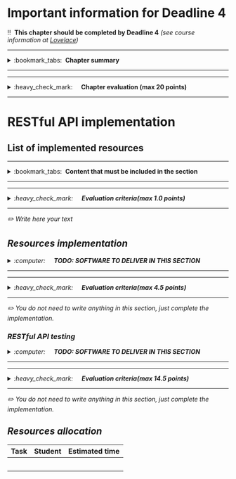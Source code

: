 # Important information for Deadline 4

:bangbang:&nbsp;&nbsp;**This chapter should be completed by Deadline 4** *(see course information at [Lovelace](http://lovelace.oulu.fi))*

---
<details>
<summary>
:bookmark_tabs:&nbsp;&nbsp;<strong>Chapter summary</strong>
</summary>

<bloquote>
In this section you must implement the RESTful API designed in the previous section. <strong>The minimum requirements are summarized in the&nbsp;<a href="">Minimum Requirements</a>&nbsp;section of the Project Work Assignment. If you do not meet the minimum requirements this section WILL NOT be evaluated. </strong>
<h3>CHAPTER GOALS</h3>
<ul>
<li>Implement a RESTful API</li>
<li>Write tests for the API</li>
</ul>
</bloquote>

</details>

---

---
<details>
<summary>
:heavy_check_mark:&nbsp;&nbsp;&nbsp;&nbsp; <strong>Chapter evaluation (max 20 points)</strong>
</summary>

<bloquote>
You can get a maximum of 20 points after completing this section. More detailed evaluation is provided after each heading.
</bloquote>

</details>

---

# RESTful API implementation

## List of implemented resources

---
<details>
<summary>
:bookmark_tabs:&nbsp;&nbsp;<strong>Content that must be included in the section</strong>
</summary>

<bloquote>
A list of all implemented resources. Consider that not all resources that you have designed must be implemented.&nbsp; The minimum requirements are summarized in the Minimum requirements section from the Project work assignment. <em>You can use a table similar to the one you used to explain the uniform interface. <em>Do not forget to include in the <a href="doc/README.md">README.md</a> file which is the path to access to your application remotely.</em>

</bloquote>

</details>

---

---
<details>
<summary>
:heavy_check_mark:&nbsp;&nbsp;&nbsp;&nbsp; <strong>Evaluation criteria(max 1.0 points)</strong>
</summary>

<bloquote>
	In this section you can get a maximum of 1.0 points.
	<ul>
		<li>The table clearly shows which resources are implemented, and what requests they support: <strong>1.0</strong></li>
	</ul>
</bloquote>

</details>

---

:pencil2: *Write here your text*

## Resources implementation
<details>
<summary>
:computer:&nbsp;&nbsp;&nbsp;&nbsp; <strong>TODO: SOFTWARE TO DELIVER IN THIS SECTION</strong>
</summary>

<bloquote>
<strong>The code repository must contain: </strong>
<ol>
	<li>The source code for the RESTful API&nbsp;</li>
	<li>The external libraries that you have used</li>
	<li>We recommend to include a set of scripts to setup and run your server </li>
	<li>A database file or the necessary files and scripts to automatically populate your database.</li>
	<li>A <a href="documents/README.md">README.md</a> file containing:
		<ul>
			<li>Dependencies (external libraries)</li>
			<li>How to setup the framework.</li>
			<li>How to populate and setup the database.</li>
			<li>How to setup (e.g. modifying any configuration files) and run your RESTful API.</li>
			<li>The URL to access your API (usually <em>nameofapplication/api/version/</em>)=&gt; the path to your application.</li>
		</ul>
	</li>
</ol>
<strong>NOTE: Your code MUST be clearly documented. </strong>For each public method/function you must provide: a short description of the method, input parameters, output parameters, exceptions (when the application can fail and how to handle such fail). Check Exercise 2 and 3 for examples on how to document the code.
&nbsp;<strong>In addition should be clear which is the code you have implemented yourself and which is the code that you have borrowed from other sources</strong>
</bloquote>

</details>

---

---
<details>
<summary>
:heavy_check_mark:&nbsp;&nbsp;&nbsp;&nbsp; <strong>Evaluation criteria(max 4.5 points)</strong>
</summary>

<bloquote>
In this section you can get a maximum of <strong>4.5</strong> points:

<ul>
	<li>Instructions to set up the API and run the tests are provided in the <a href="http://readme.md/">README.md</a> file: <strong>1.0</strong>
		<ul>
			<li>this means there should be no undocumented extra steps in running the code/tests!</li>
		</ul>
	</li>
	<li>The code has clear structure and naming for variables and methods: <strong>1.0</strong></li>
	<li>You have clearly marked which parts of the code are your own work and which have been borrowed: <strong>0.5</strong></li>
	<li>Each method's functionality is described in its documentation: <strong>1.0</strong></li>
	<li>Parameters read from the request are described: <strong>0.5</strong></li>
	<li>Responses are briefly described (refer to your API documentation): <strong>0.5</strong></li>
</ul>
</bloquote>

</details>

---
:pencil2: *You do not need to write anything in this section, just complete the implementation.*

### RESTful API testing
<details>
<summary>
:computer:&nbsp;&nbsp;&nbsp;&nbsp; <strong>TODO: SOFTWARE TO DELIVER IN THIS SECTION</strong>
</summary>

<bloquote>
<strong>The code repository must contain: </strong>
<ol>
	<li>The code to test your RESTful API (Functional test)
		<ul>
			<li>The code of the test MUST be commented indicating what you are going to test in each test case.</li>
			<li>The test must include values that force error messages</li>
		</ul>
	</li>
	<li>The external libraries that you have used</li>
	<li>We recommend to include a set of scripts to execute your tests.</li>
	<li>A database file or the necessary files and scripts to automatically populate your database.</li>
	<li>A <a href="documents/README.md">README.md</a> file containing:
		<ul>
			<li>Dependencies (external libraries)</li>
			<li>Instructions on how to run the different tests for your application.</li>
		</ul>
	</li>
</ol>
Do not forget to include in the <a href="doc/README.md">README.md</a> the instructions on how to run your tests. Discuss briefly which were the main errors that you detected thanks to the functional testing.

Remember that you MUST implement a functional testing suite. A detailed description of the input / output in the a REST client plugin.

As with the database tests, in this section it is your responsibility that your API handles requests correctly. All of the example requests in your API documentation should work, and your API must give the responses from your documentation. You also need to show that invalid requests are properly handled, and that the responses match those in the documentation.
</bloquote>

</details>

---

---
<details>
<summary>
:heavy_check_mark:&nbsp;&nbsp;&nbsp;&nbsp; <strong>Evaluation criteria(max 14.5 points)</strong>
</summary>

<bloquote>
In this section you can get a maximum of <strong>14.5</strong> points:

<ul>
	<li>Test cases run correctly: <strong>1.0</strong></li>
	<li>Each method is tested with correct requests: <strong>2.0</strong></li>
	<li>Test cases cover all predictable error scenarios (various invalid requests) for all methods:<strong>4.0</strong></li>
	<li>Test output clearly describes the testing process for each case: <strong>3.5</strong></li>
	<li>The interface works as intended (i.e. we don't find any errors. ) Errors will diminish this grade.: <strong>4.0</strong></li>
	<li>NOTE: In group with 4 people we will be more strict when assigning grades in this section.</li>
</ul>
</bloquote>

</details>

---
:pencil2: *You do not need to write anything in this section, just complete the implementation.*

## Resources allocation
|**Task** | **Student**|**Estimated time**|
|:------: |:----------:|:----------------:|
|||| 
|||| 
|||| 
|||| 
|||| 